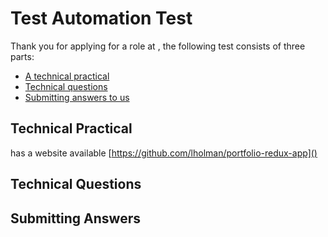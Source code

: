 # <Company Name> Test Automation Test

Thank you for applying for a role at <Company Name>, the following test consists of three parts:

* [A technical practical](#technical-practical) 
* [Technical questions](#technical-questions)
* [Submitting answers to us](#submitting-answers)

## Technical Practical

<Company Name> has a website available [https://github.com/lholman/portfolio-redux-app]()

## Technical Questions

## Submitting Answers



